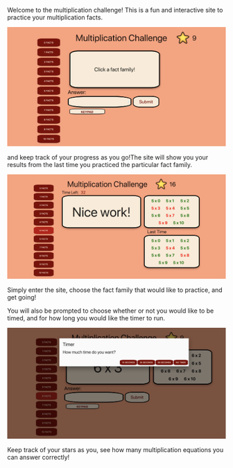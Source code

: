 Welcome to the multiplication challenge! This is a fun and interactive site to practice your multiplication facts.

![Example](homepage.png)

and keep track of your progress as you go!The site will show you your results from the last time you practiced the particular fact family.

![Example](results-example.png)

Simply enter the site, choose the fact family that would like to practice, and get going! 

You will also be prompted to choose whether or not you would like to be timed, and for how long you would like the timer to run.

![Example](timer-screenshot.png)

Keep track of your stars as you, see how many multiplication equations you can answer correctly!


